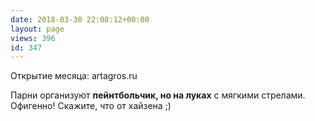```yaml
---
date: 2018-03-30 22:08:12+00:00
layout: page
views: 396
id: 347
---
```


Открытие месяца: artagros.ru

Парни организуют **пейнтбольчик, но на луках** с мягкими стрелами. Офигенно! Скажите, что от хайзена ;)


